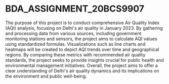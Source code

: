 # BDA_ASSIGNMENT_20BCS9907
The purpose of this project is to conduct comprehensive Air Quality Index (AQI) analysis, focusing on Delhi's air quality in January 2023. By gathering and processing data from various sources, including government monitoring stations and sensors, the project aims to calculate AQI values using standardized formulas. Visualizations such as line charts and heatmaps will be created to depict AQI trends over time and geographical regions. By comparing these metrics with recommended air quality standards, the project seeks to provide insights crucial for public health and environmental management initiatives. Overall, the project aims to offer a clear understanding of Delhi's air quality dynamics and its implications on the environment and public well-being.
